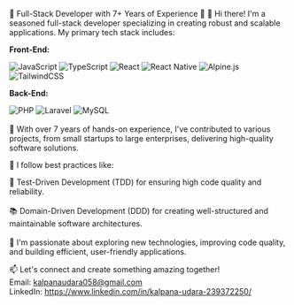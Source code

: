 🌟 Full-Stack Developer with 7+ Years of Experience 🌟
👋 Hi there! I'm a seasoned full-stack developer specializing in creating robust and scalable applications. My primary tech stack includes:

<b>Front-End:</b>

![JavaScript](https://img.shields.io/badge/javascript-%23323330.svg?style=for-the-badge&logo=javascript&logoColor=%23F7DF1E)
![TypeScript](https://img.shields.io/badge/typescript-%23007ACC.svg?style=for-the-badge&logo=typescript&logoColor=white)
![React](https://img.shields.io/badge/react-%2320232a.svg?style=for-the-badge&logo=react&logoColor=%2361DAFB)
![React Native](https://img.shields.io/badge/react_native-%2320232a.svg?style=for-the-badge&logo=react&logoColor=%2361DAFB)
![Alpine.js](https://img.shields.io/badge/alpinejs-white.svg?style=for-the-badge&logo=alpinedotjs&logoColor=%238BC0D0)
![TailwindCSS](https://img.shields.io/badge/tailwindcss-%2338B2AC.svg?style=for-the-badge&logo=tailwind-css&logoColor=white)

<b>Back-End:</b>

![PHP](https://img.shields.io/badge/php-%23777BB4.svg?style=for-the-badge&logo=php&logoColor=white)
![Laravel](https://img.shields.io/badge/laravel-%23FF2D20.svg?style=for-the-badge&logo=laravel&logoColor=white)
![MySQL](https://img.shields.io/badge/mysql-4479A1.svg?style=for-the-badge&logo=mysql&logoColor=white)
<br /> <br />
💼 With over 7 years of hands-on experience, I've contributed to various projects, from small startups to large enterprises, delivering high-quality software solutions.

🔧 I follow best practices like:

🧪 Test-Driven Development (TDD) for ensuring high code quality and reliability. <br><br>
📚 Domain-Driven Development (DDD) for creating well-structured and maintainable software architectures. <br><br>
🔭 I'm passionate about exploring new technologies, improving code quality, and building efficient, user-friendly applications.

📫 Let's connect and create something amazing together!<br>
Email: kalpanaudara058@gmail.com<br>
LinkedIn: https://www.linkedin.com/in/kalpana-udara-239372250/
